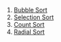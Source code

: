 1. [Bubble Sort](./Bubble%20Sort/)
2. [Selection Sort](./Selection%20Sort/)
3. [Count Sort](./Count%20Sort/)
4. [Radial Sort](./Radial%20Sort/)
